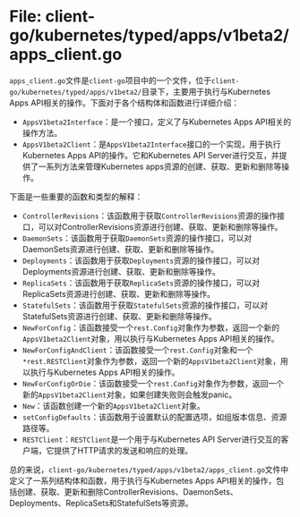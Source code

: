 # File: client-go/kubernetes/typed/apps/v1beta2/apps_client.go

`apps_client.go`文件是`client-go`项目中的一个文件，位于`client-go/kubernetes/typed/apps/v1beta2/`目录下，主要用于执行与Kubernetes Apps API相关的操作。下面对于各个结构体和函数进行详细介绍：

- `AppsV1beta2Interface`：是一个接口，定义了与Kubernetes Apps API相关的操作方法。
- `AppsV1beta2Client`：是`AppsV1beta2Interface`接口的一个实现，用于执行Kubernetes Apps API的操作。它和Kubernetes API Server进行交互，并提供了一系列方法来管理Kubernetes apps资源的创建、获取、更新和删除等操作。

下面是一些重要的函数和类型的解释：

- `ControllerRevisions`：该函数用于获取`ControllerRevisions`资源的操作接口，可以对ControllerRevisions资源进行创建、获取、更新和删除等操作。
- `DaemonSets`：该函数用于获取`DaemonSets`资源的操作接口，可以对DaemonSets资源进行创建、获取、更新和删除等操作。
- `Deployments`：该函数用于获取`Deployments`资源的操作接口，可以对Deployments资源进行创建、获取、更新和删除等操作。
- `ReplicaSets`：该函数用于获取`ReplicaSets`资源的操作接口，可以对ReplicaSets资源进行创建、获取、更新和删除等操作。
- `StatefulSets`：该函数用于获取`StatefulSets`资源的操作接口，可以对StatefulSets资源进行创建、获取、更新和删除等操作。
- `NewForConfig`：该函数接受一个`rest.Config`对象作为参数，返回一个新的`AppsV1beta2Client`对象，用以执行与Kubernetes Apps API相关的操作。
- `NewForConfigAndClient`：该函数接受一个`rest.Config`对象和一个`*rest.RESTClient`对象作为参数，返回一个新的`AppsV1beta2Client`对象，用以执行与Kubernetes Apps API相关的操作。
- `NewForConfigOrDie`：该函数接受一个`rest.Config`对象作为参数，返回一个新的`AppsV1beta2Client`对象，如果创建失败则会触发panic。
- `New`：该函数创建一个新的`AppsV1beta2Client`对象。
- `setConfigDefaults`：该函数用于设置默认的配置选项，如组版本信息、资源路径等。
- `RESTClient`：`RESTClient`是一个用于与Kubernetes API Server进行交互的客户端，它提供了HTTP请求的发送和响应的处理。

总的来说，`client-go/kubernetes/typed/apps/v1beta2/apps_client.go`文件中定义了一系列结构体和函数，用于执行与Kubernetes Apps API相关的操作，包括创建、获取、更新和删除ControllerRevisions、DaemonSets、Deployments、ReplicaSets和StatefulSets等资源。

